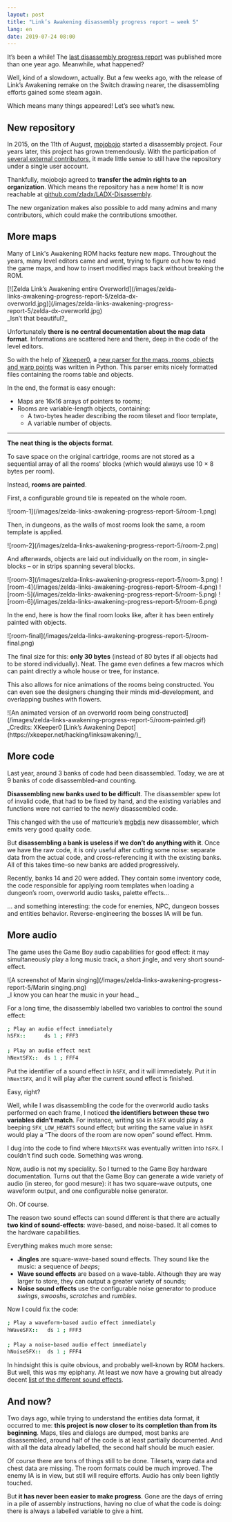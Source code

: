 ```yaml
---
layout: post
title: "Link’s Awakening disassembly progress report – week 5"
lang: en
date: 2019-07-24 08:00
---
```


It’s been a while! The [last disassembly progress report](/posts/links-awakening-disassembly-progress-report-week-4) was published more than one year ago. Meanwhile, what happened?

Well, kind of a slowdown, actually. But a few weeks ago, with the release of Link’s Awakening remake on the Switch drawing nearer, the disassembling efforts gained some steam again.

Which means many things appeared! Let’s see what’s new.

## New repository

In 2015, on the 11th of August, [mojobojo](https://github.com/mojobojo/) started a disassembly project. Four years later, this project has grown tremendously. With the participation of [several external contributors](https://github.com/zladx/LADX-Disassembly/blob/master/README.md#contributors), it made little sense to still have the repository under a single user account.

Thankfully, mojobojo agreed to **transfer the admin rights to an organization**. Which means the repository has a new home! It is now reachable at [github.com/zladx/LADX-Disassembly](https://github.com/zladx/LADX-Disassembly).

The new organization makes also possible to add many admins and many contributors, which could make the contributions smoother.

## More maps

Many of Link's Awakening ROM hacks feature new maps. Throughout the years, many level editors came and went, trying to figure out how to read the game maps, and how to insert modified maps back without breaking the ROM.

<span class="pixel-art" style="display: block; max-width: 400px">
[![Zelda Link’s Awakening entire Overworld](/images/zelda-links-awakening-progress-report-5/zelda-dx-overworld.jpg)](/images/zelda-links-awakening-progress-report-5/zelda-dx-overworld.jpg)
</span>
_Isn’t that beautiful?_

Unfortunately **there is no central documentation about the map data format**. Informations are scattered here and there, deep in the code of the level editors.

So with the help of [Xkeeper0](https://github.com/Xkeeper0), a [new parser for the maps, rooms, objects and warp points](https://github.com/zladx/LADX-Disassembly/blob/master/tools/map_parser.py) was written in Python. This parser emits nicely formatted files containing the rooms table and objects.

In the end, the format is easy enough:

- Maps are 16x16 arrays of pointers to rooms;
- Rooms are variable-length objects, containing:
    - A two-bytes header describing the room tileset and floor template,
    - A variable number of objects.

---

**The neat thing is the objects format**.

To save space on the original cartridge, rooms are not stored as a sequential array of all the rooms' blocks (which would always use 10 × 8 bytes per room).

Instead, **rooms are painted**.

First, a configurable ground tile is repeated on the whole room.

<span class="pixel-art">
![room-1](/images/zelda-links-awakening-progress-report-5/room-1.png)
</span>

Then, in dungeons, as the walls of most rooms look the same, a room template is applied.

<span class="pixel-art">
![room-2](/images/zelda-links-awakening-progress-report-5/room-2.png)
</span>

And afterwards, objects are laid out individually on the room, in single-blocks – or in strips spanning several blocks.

<span class="pixel-art">
![room-3](/images/zelda-links-awakening-progress-report-5/room-3.png)
</span>

<span class="pixel-art">
![room-4](/images/zelda-links-awakening-progress-report-5/room-4.png)
</span>

<span class="pixel-art">
![room-5](/images/zelda-links-awakening-progress-report-5/room-5.png)
</span>

<span class="pixel-art">
![room-6](/images/zelda-links-awakening-progress-report-5/room-6.png)
</span>

In the end, here is how the final room looks like, after it has been entirely painted with objects.

<span class="pixel-art">
![room-final](/images/zelda-links-awakening-progress-report-5/room-final.png)
</span>

The final size for this: **only 30 bytes** (instead of 80 bytes if all objects had to be stored individually). Neat. The game even defines a few macros which can paint directly a whole house or tree, for instance.

This also allows for nice animations of the rooms being constructed. You can even see the designers changing their minds mid-development, and overlapping bushes with flowers.

<span class="pixel-art">
![An animated version of an overworld room being constructed](/images/zelda-links-awakening-progress-report-5/room-painted.gif)
</span><br>
_Credits: XKeeper0 [Link’s Awakening Depot](https://xkeeper.net/hacking/linksawakening/)_

## More code

Last year, around 3 banks of code had been disassembled. Today, we are at 9 banks of code disassembled–and counting.

**Disassembling new banks used to be difficult**. The disassembler spew lot of invalid code, that had to be fixed by hand, and the existing variables and functions were not carried to the newly disassembled code.

This changed with the use of mattcurie’s [mgbdis](https://github.com/mattcurrie/mgbdis) new disassembler, which emits very good quality code.

But **disassembling a bank is useless if we don’t do anything with it**. Once we have the raw code, it is only useful after cutting some noise: separate data from the actual code, and cross-referencing it with the existing banks. All of this takes time–so new banks are added progressively.

Recently, banks 14 and 20 were added. They contain some inventory code, the code responsible for applying room templates when loading a dungeon’s room, overworld audio tasks, palette effects…

… and something interesting: the code for enemies, NPC, dungeon bosses and entities behavior. Reverse-engineering the bosses IA will be fun.

## More audio

The game uses the Game Boy audio capabilities for good effect: it may simultaneously play a long music track, a short jingle, and very short sound-effect.

<span class="pixel-art gameboy-screen">
![A screenshot of Marin singing](/images/zelda-links-awakening-progress-report-5/Marin singing.png)
</span><br>
_I know you can hear the music in your head._

For a long time, the disassembly labelled two variables to control the sound effect:

```coffee
; Play an audio effect immediately
hSFX::      ds 1 ; FFF3

; Play an audio effect next
hNextSFX::  ds 1 ; FFF4
```

Put the identifier of a sound effect in `hSFX`, and it will immediately. Put it in `hNextSFX`, and it will play after the current sound effect is finished.

Easy, right?

Well, while I was disassembling the code for the overworld audio tasks performed on each frame, I noticed **the identifiers between these two variables didn’t match**. For instance, writing `$04` in `hSFX` would play a beeping `SFX_LOW_HEARTS` sound effect; but writing the same value in `hSFX` would play a “The doors of the room are now open” sound effect. Hmm.

I dug into the code to find where `hNextSFX` was eventually written into `hSFX`. I couldn’t find such code. Something was wrong.

Now, audio is not my speciality. So I turned to the Game Boy hardware documentation. Turns out that the Game Boy can generate a wide variety of audio (in stereo, for good mesure): it has two square-wave outputs, one waveform output, and one configurable noise generator.

Oh. Of course.

The reason two sound effects can sound different is that there are actually **two kind of sound-effects**: wave-based, and noise-based. It all comes to the hardware capabilities.

Everything makes much more sense:

- **Jingles** are square-wave-based sound effects. They sound like the music: a sequence of _beeps_;
- **Wave sound effects** are based on a wave-table. Although they are way larger to store, they can output a greater variety of sounds;
- **Noise sound effects** use the configurable noise generator to produce _swings_, _swooshs_, _scratches_ and _rumbles_.

Now I could fix the code:

```coffee
; Play a waveform-based audio effect immediately
hWaveSFX::   ds 1 ; FFF3

; Play a noise-based audio effect immediately
hNoiseSFX::  ds 1 ; FFF4
```

In hindsight this is quite obvious, and probably well-known by ROM hackers. But well, this was my epiphany. At least we now have a growing but already decent [list of the different sound effects](https://github.com/zladx/LADX-Disassembly/blob/master/src/constants/sfx.asm).

## And now?

Two days ago, while trying to understand the entities data format, it occurred to me: **this project is now closer to its completion than from its beginning**. Maps, tiles and dialogs are dumped, most banks are disassembled, around half of the code is at least partially documented. And with all the data already labelled, the second half should be much easier.

Of course there are tons of things still to be done. Tilesets, warp data and chest data are missing. The room formats could be much improved. The enemy IA is in view, but still will require efforts. Audio has only been lightly touched.

But **it has never been easier to make progress**. Gone are the days of erring in a pile of assembly instructions, having no clue of what the code is doing: there is always a labelled variable to give a hint.
